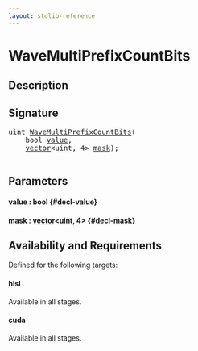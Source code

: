 ```yaml
---
layout: stdlib-reference
---
```


# WaveMultiPrefixCountBits

## Description





## Signature 

<pre>
<span class="code_keyword">uint</span> <a href="/stdlib-reference/global-decls/wavemultiprefixcountbits-049fk">WaveMultiPrefixCountBits</a>(
    <span class="code_keyword">bool</span> <a href="/stdlib-reference/global-decls/wavemultiprefixcountbits-049fk#decl-value" class="code_param">value</a>,
    <a href="/stdlib-reference/types/vector/index" class="code_type">vector</a>&lt;<span class="code_keyword">uint</span>, 4&gt; <a href="/stdlib-reference/global-decls/wavemultiprefixcountbits-049fk#decl-mask" class="code_param">mask</a>);

</pre>

## Parameters

#### value  : bool {#decl-value}
#### mask  : [vector](/stdlib-reference/types/vector/index)\<uint, 4\> {#decl-mask}

## Availability and Requirements

Defined for the following targets:

#### hlsl
Available in all stages.

#### cuda
Available in all stages.



